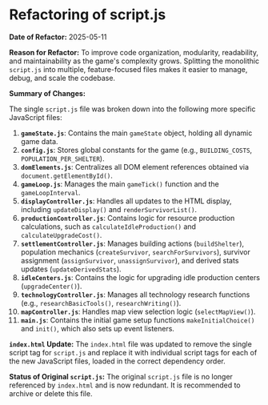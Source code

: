 # Refactoring of script.js

**Date of Refactor:** 2025-05-11

**Reason for Refactor:**
To improve code organization, modularity, readability, and maintainability as the game's complexity grows. Splitting the monolithic `script.js` into multiple, feature-focused files makes it easier to manage, debug, and scale the codebase.

**Summary of Changes:**

The single `script.js` file was broken down into the following more specific JavaScript files:

1.  **`gameState.js`**: Contains the main `gameState` object, holding all dynamic game data.
2.  **`config.js`**: Stores global constants for the game (e.g., `BUILDING_COSTS`, `POPULATION_PER_SHELTER`).
3.  **`domElements.js`**: Centralizes all DOM element references obtained via `document.getElementById()`.
4.  **`gameLoop.js`**: Manages the main `gameTick()` function and the `gameLoopInterval`.
5.  **`displayController.js`**: Handles all updates to the HTML display, including `updateDisplay()` and `renderSurvivorList()`.
6.  **`productionController.js`**: Contains logic for resource production calculations, such as `calculateIdleProduction()` and `calculateUpgradeCost()`.
7.  **`settlementController.js`**: Manages building actions (`buildShelter`), population mechanics (`createSurvivor`, `searchForSurvivors`), survivor assignment (`assignSurvivor`, `unassignSurvivor`), and derived stats updates (`updateDerivedStats`).
8.  **`idleCenters.js`**: Contains the logic for upgrading idle production centers (`upgradeCenter()`).
9.  **`technologyController.js`**: Manages all technology research functions (e.g., `researchBasicTools()`, `researchWriting()`).
10. **`mapController.js`**: Handles map view selection logic (`selectMapView()`).
11. **`main.js`**: Contains the initial game setup functions `makeInitialChoice()` and `init()`, which also sets up event listeners.

**`index.html` Update:**
The `index.html` file was updated to remove the single script tag for `script.js` and replace it with individual script tags for each of the new JavaScript files, loaded in the correct dependency order.

**Status of Original `script.js`:**
The original `script.js` file is no longer referenced by `index.html` and is now redundant. It is recommended to archive or delete this file.